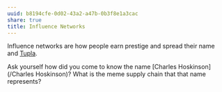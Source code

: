 ```yaml
---
uuid: b8194cfe-0d02-43a2-a47b-0b3f8e1a3cac
share: true
title: Influence Networks
---
```

Influence networks are how people earn prestige and spread their name and [Tupla](/5f93456c-532e-434d-94ce-bd39edae06ea).

Ask yourself how did you come to know the name [Charles Hoskinson](/Charles Hoskinson)?
What is the meme supply chain that that name represents?